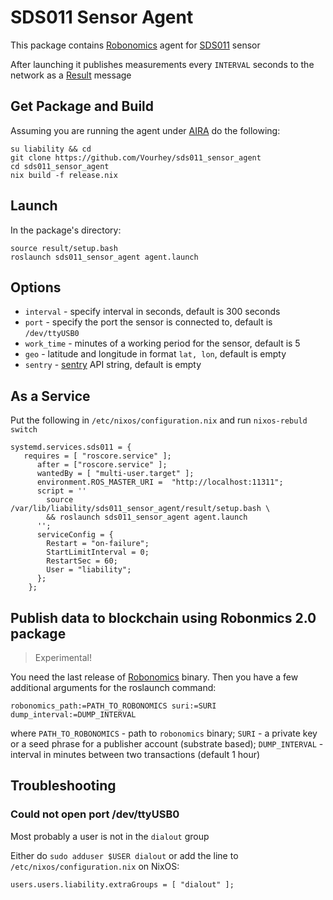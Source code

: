 # SDS011 Sensor Agent

This package contains [Robonomics](https://robonomics.network/) agent for [SDS011](https://aqicn.org/sensor/sds011/) sensor

After launching it publishes measurements every `INTERVAL` seconds to the network as a [Result](https://wiki.robonomics.network/docs/market-messages/#result) message

## Get Package and Build

Assuming you are running the agent under [AIRA](https://wiki.robonomics.network/docs/aira-installation-on-vb/) do the following:

```
su liability && cd
git clone https://github.com/Vourhey/sds011_sensor_agent
cd sds011_sensor_agent
nix build -f release.nix
```

## Launch

In the package's directory:

```
source result/setup.bash
roslaunch sds011_sensor_agent agent.launch
```

## Options

* `interval` - specify interval in seconds, default is 300 seconds
* `port` - specify the port the sensor is connected to, default is `/dev/ttyUSB0`
* `work_time` - minutes of a working period for the sensor, default is 5
* `geo` - latitude and longitude in format `lat, lon`, default is empty
* `sentry` - [sentry](sentry.io) API string, default is empty

## As a Service

Put the following in `/etc/nixos/configuration.nix` and run `nixos-rebuld switch`

```
systemd.services.sds011 = {
   requires = [ "roscore.service" ];  
      after = ["roscore.service" ];
      wantedBy = [ "multi-user.target" ];
      environment.ROS_MASTER_URI =  "http://localhost:11311";
      script = ''
        source /var/lib/liability/sds011_sensor_agent/result/setup.bash \
        && roslaunch sds011_sensor_agent agent.launch 
      '';
      serviceConfig = {
        Restart = "on-failure";
        StartLimitInterval = 0;
        RestartSec = 60;
        User = "liability";
      };
    };
```

## Publish data to blockchain using Robonmics 2.0 package

> Experimental!

You need the last release of [Robonomics](https://github.com/airalab/robonomics/releases) binary. Then you have a few additional arguments for the roslaunch command:

```buildoutcfg
robonomics_path:=PATH_TO_ROBONOMICS suri:=SURI dump_interval:=DUMP_INTERVAL
```

where `PATH_TO_ROBONOMICS` - path to `robonomics` binary; 
`SURI` - a private key or a seed phrase for a publisher account (substrate based);
`DUMP_INTERVAL` - interval in minutes between two transactions (default 1 hour)

## Troubleshooting

### Could not open port /dev/ttyUSB0

Most probably a user is not in the `dialout` group

Either do `sudo adduser $USER dialout` or add the line to `/etc/nixos/configuration.nix` on NixOS:
```buildoutcfg
users.users.liability.extraGroups = [ "dialout" ];
``` 


